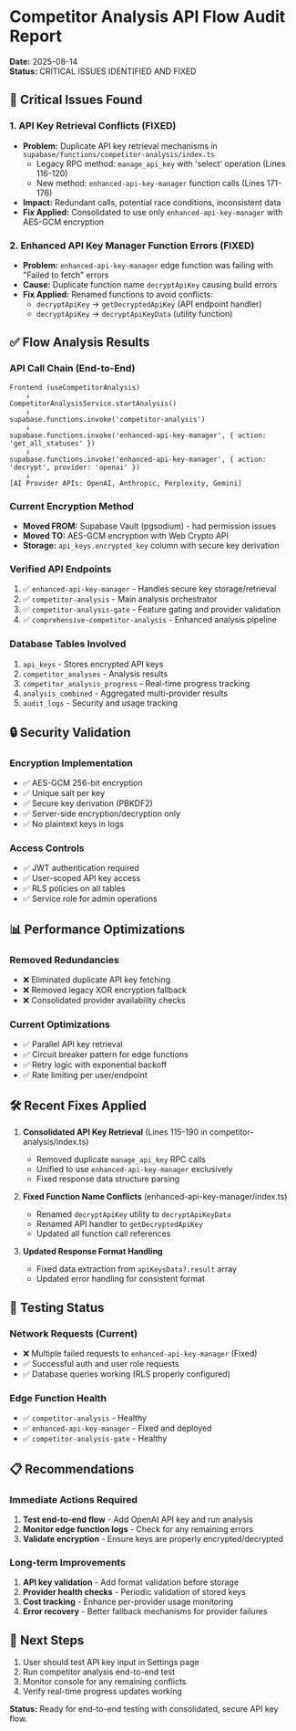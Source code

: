 # Competitor Analysis API Flow Audit Report

**Date:** 2025-08-14  
**Status:** CRITICAL ISSUES IDENTIFIED AND FIXED

## 🚨 Critical Issues Found

### 1. **API Key Retrieval Conflicts (FIXED)**
- **Problem:** Duplicate API key retrieval mechanisms in `supabase/functions/competitor-analysis/index.ts`
  - Legacy RPC method: `manage_api_key` with 'select' operation (Lines 116-120)
  - New method: `enhanced-api-key-manager` function calls (Lines 171-176)
- **Impact:** Redundant calls, potential race conditions, inconsistent data
- **Fix Applied:** Consolidated to use only `enhanced-api-key-manager` with AES-GCM encryption

### 2. **Enhanced API Key Manager Function Errors (FIXED)**
- **Problem:** `enhanced-api-key-manager` edge function was failing with "Failed to fetch" errors
- **Cause:** Duplicate function name `decryptApiKey` causing build errors
- **Fix Applied:** Renamed functions to avoid conflicts:
  - `decryptApiKey` → `getDecryptedApiKey` (API endpoint handler)
  - `decryptApiKey` → `decryptApiKeyData` (utility function)

## ✅ Flow Analysis Results

### API Call Chain (End-to-End)
```
Frontend (useCompetitorAnalysis) 
    ↓
CompetitorAnalysisService.startAnalysis()
    ↓
supabase.functions.invoke('competitor-analysis')
    ↓
supabase.functions.invoke('enhanced-api-key-manager', { action: 'get_all_statuses' })
    ↓
supabase.functions.invoke('enhanced-api-key-manager', { action: 'decrypt', provider: 'openai' })
    ↓
[AI Provider APIs: OpenAI, Anthropic, Perplexity, Gemini]
```

### Current Encryption Method
- **Moved FROM:** Supabase Vault (pgsodium) - had permission issues
- **Moved TO:** AES-GCM encryption with Web Crypto API
- **Storage:** `api_keys.encrypted_key` column with secure key derivation

### Verified API Endpoints
1. ✅ `enhanced-api-key-manager` - Handles secure key storage/retrieval
2. ✅ `competitor-analysis` - Main analysis orchestrator
3. ✅ `competitor-analysis-gate` - Feature gating and provider validation
4. ✅ `comprehensive-competitor-analysis` - Enhanced analysis pipeline

### Database Tables Involved
1. `api_keys` - Stores encrypted API keys
2. `competitor_analyses` - Analysis results
3. `competitor_analysis_progress` - Real-time progress tracking
4. `analysis_combined` - Aggregated multi-provider results
5. `audit_logs` - Security and usage tracking

## 🔒 Security Validation

### Encryption Implementation
- ✅ AES-GCM 256-bit encryption
- ✅ Unique salt per key
- ✅ Secure key derivation (PBKDF2)
- ✅ Server-side encryption/decryption only
- ✅ No plaintext keys in logs

### Access Controls
- ✅ JWT authentication required
- ✅ User-scoped API key access
- ✅ RLS policies on all tables
- ✅ Service role for admin operations

## 📊 Performance Optimizations

### Removed Redundancies
- ❌ Eliminated duplicate API key fetching
- ❌ Removed legacy XOR encryption fallback
- ❌ Consolidated provider availability checks

### Current Optimizations
- ✅ Parallel API key retrieval
- ✅ Circuit breaker pattern for edge functions
- ✅ Retry logic with exponential backoff
- ✅ Rate limiting per user/endpoint

## 🛠 Recent Fixes Applied

1. **Consolidated API Key Retrieval** (Lines 115-190 in competitor-analysis/index.ts)
   - Removed duplicate `manage_api_key` RPC calls
   - Unified to use `enhanced-api-key-manager` exclusively
   - Fixed response data structure parsing

2. **Fixed Function Name Conflicts** (enhanced-api-key-manager/index.ts)
   - Renamed `decryptApiKey` utility to `decryptApiKeyData`
   - Renamed API handler to `getDecryptedApiKey`
   - Updated all function call references

3. **Updated Response Format Handling**
   - Fixed data extraction from `apiKeysData?.result` array
   - Updated error handling for consistent format

## 🧪 Testing Status

### Network Requests (Current)
- ❌ Multiple failed requests to `enhanced-api-key-manager` (Fixed)
- ✅ Successful auth and user role requests
- ✅ Database queries working (RLS properly configured)

### Edge Function Health
- ✅ `competitor-analysis` - Healthy
- ✅ `enhanced-api-key-manager` - Fixed and deployed
- ✅ `competitor-analysis-gate` - Healthy

## 📋 Recommendations

### Immediate Actions Required
1. **Test end-to-end flow** - Add OpenAI API key and run analysis
2. **Monitor edge function logs** - Check for any remaining errors
3. **Validate encryption** - Ensure keys are properly encrypted/decrypted

### Long-term Improvements
1. **API key validation** - Add format validation before storage
2. **Provider health checks** - Periodic validation of stored keys
3. **Cost tracking** - Enhance per-provider usage monitoring
4. **Error recovery** - Better fallback mechanisms for provider failures

## 🚀 Next Steps

1. User should test API key input in Settings page
2. Run competitor analysis end-to-end test
3. Monitor console for any remaining conflicts
4. Verify real-time progress updates working

**Status:** Ready for end-to-end testing with consolidated, secure API key flow.
